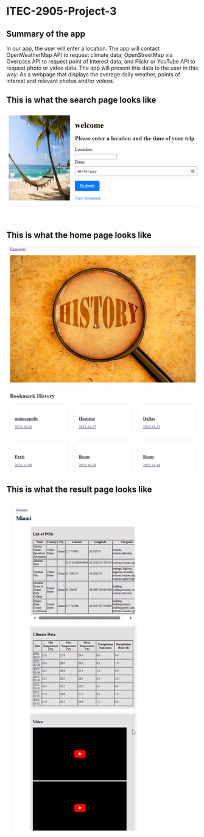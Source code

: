 # ITEC-2905-Project-3

## Summary of the app

In our app, the user will enter a location. 
The app will contact OpenWeatherMap API 
to request climate data; 
OpenStreetMap via Overpass API to request point 
of interest data; 
and Flickr or YouTube API to request photo
or video data. 
The app will present this data to the user 
in this way: As a webpage that displays 
the average daily weather, 
points of interest and relevant photos and/or 
videos. 

## This is what the search page looks like
![search](/Documentation/InputScreen.png) 

## This is what the home page looks like
![search](/Documentation/HomePageBookmark.png)


## This is what the result page looks like
![search](/Documentation/ResultPage.png)